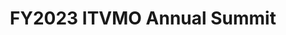---
highlight: "false" 
title: "FY2023 ITVMO Annual Summit "
description: "On August 2, 2023, the ITVMO partnered with ACT-IAC to host the first Annual ITVMO Summit. This in-person event brought both industry and government together to foster collaboration and increase knowledge sharing on IT acquisition contract strategies, Best-in-Class IT vehicle solutions, and federal marketplace opportunities for small businesses.

This page compiles resources relevant to the 2023 Summit focus areas. Information may be added or updated, as needed. Check back for new inclusions."
url-link: "https://itvmo.gsa.gov/annual-summit/"
type: "HTML"
gov-only: "false"
is-external: "false"
publication-date: "July 01, 2023"
reading-time: "20"
resource-type: "Guidance"
filter: "itvmo-general"
audience: "contracts-acquisitions"
branded-offerings: "it-buyers-training-support "
---